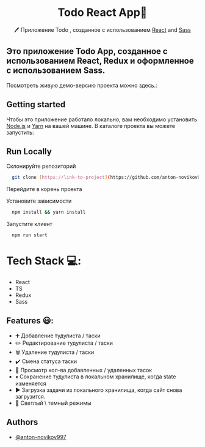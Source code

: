 <h1 align="center"> Todo React App📝</h1>  
<p align="center">
  🖊️ Приложение Todo , созданное с использованием <a href="https://reactjs.org/">React</a> and <a href="https://mantine.dev/](https://sass-lang.com/">Sass</a>
</p>

## Это приложение Todo App, созданное с использованием React, Redux и оформленное с использованием Sass.

Посмотреть живую демо-версию проекта можно здесь.: 
## Getting started

Чтобы это приложение работало локально, вам необходимо установить [Node.js](https://nodejs.org/en/) и [Yarn](https://yarnpkg.com/getting-started/install) на вашей машине.
В каталоге проекта вы можете запустить:

## Run Locally

Склонируйте репозиторий

```bash
  git clone [https://link-to-project](https://github.com/anton-novikov997/CommentProject)
```

Перейдите в корень проекта

Установите зависимости

```bash
  npm install && yarn install
```
Запустите клиент

```bash
  npm run start
```
# Tech Stack 💻:

- React
- TS
- Redux
- Sass
  
## Features 😃:

- ➕ Добавление тудулиста / таски
- ✏️ Редактирование тудулиста / таски  
- 🗑️ Удаление тудулиста / таски
- ✔️ Смена статуса таски
- 🔄 Просмотр кол-ва добавленных / удаленных тасок
- ⏸ Сохранение тудулиста в локальном хранилище, когда state изменяется 
- ▶️ Загрузка задачи из локального хранилища, когда сайт снова загрузится.
- 🌙 Светлый \ темный режимы
  
## Authors
- [@anton-novikov997](https://github.com/anton-novikov997?tab=repositories)



